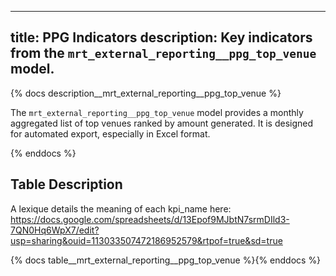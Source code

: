  ---
title: PPG Indicators
description: Key indicators from the `mrt_external_reporting__ppg_top_venue` model.
---

{% docs description__mrt_external_reporting__ppg_top_venue %}

The `mrt_external_reporting__ppg_top_venue` model provides a monthly aggregated list of top venues ranked by amount generated.
It is designed for automated export, especially in Excel format.

{% enddocs %}

## Table Description

A lexique details the meaning of each kpi_name here: https://docs.google.com/spreadsheets/d/13Epof9MJbtN7srmDIld3-7QN0Hq6WpX7/edit?usp=sharing&ouid=113033507472186952579&rtpof=true&sd=true

{% docs table__mrt_external_reporting__ppg_top_venue %}{% enddocs %}

